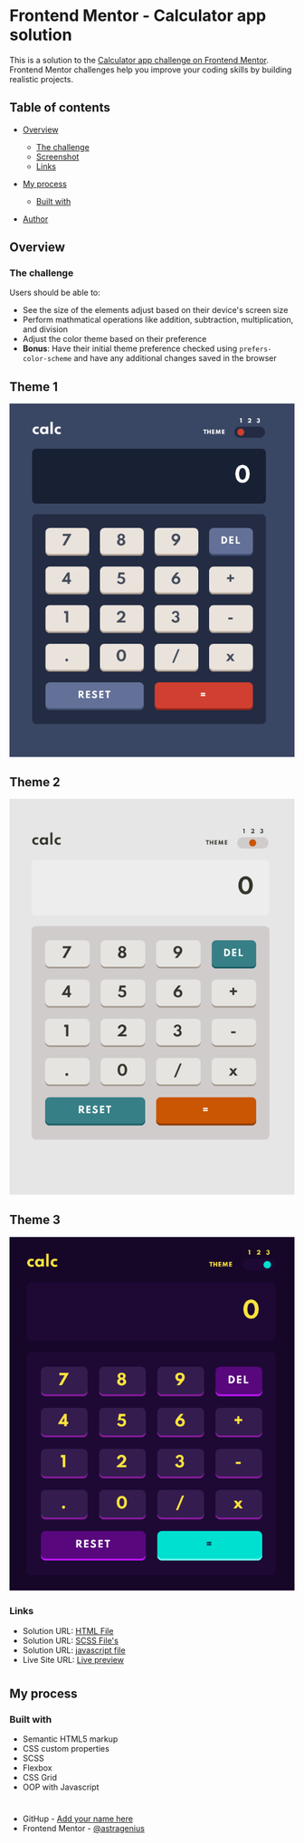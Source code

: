 # Frontend Mentor - Calculator app solution

This is a solution to the [Calculator app challenge on Frontend Mentor](https://www.frontendmentor.io/challenges/calculator-app-9lteq5N29). Frontend Mentor challenges help you improve your coding skills by building realistic projects. 

## Table of contents

- [Overview](#overview)
  - [The challenge](#the-challenge)
  - [Screenshot](#screenshot)
  - [Links](#links)
- [My process](#my-process)
  - [Built with](#built-with)
  
- [Author](#author)




## Overview

### The challenge

Users should be able to:

- See the size of the elements adjust based on their device's screen size
- Perform mathmatical operations like addition, subtraction, multiplication, and division
- Adjust the color theme based on their preference
- **Bonus**: Have their initial theme preference checked using `prefers-color-scheme` and have any additional changes saved in the browser

## Theme 1
![Theme1](./images/theme1.png)
## Theme 2
![Theme2](./images/theme2.png)
## Theme 3
![Theme3](./images/theme3.png)



### Links
- Solution URL: [HTML File](https://github.com/astragenius/calculatorApp/blob/main/index.html)
- Solution URL: [SCSS File's](https://github.com/astragenius/calculatorApp/tree/main/app/scss)
- Solution URL: [javascript file](https://github.com/astragenius/calculatorApp/blob/main/app/js/script.js)
- Live Site URL: [Live preview](https://calculator-app-tan.vercel.app/)
#
## My process

### Built with

- Semantic HTML5 markup
- CSS custom properties
- SCSS 
- Flexbox
- CSS Grid
- OOP with Javascript





#
#

- GitHup - [Add your name here](https://github.com/astragenius)
- Frontend Mentor - [@astragenius](https://www.frontendmentor.io/profile/astragenius)


#


